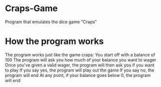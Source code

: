 # Craps-Game
Program that emulates the dice game "Craps"

# How the program works
The program works just like the game craps:
You start off with a balance of 100
The program will ask you how much of your balance you want to wager
Once you've given a valid wager, the program will then ask you if you want to play
If you say yes, the program will play out the game
If you say no, the program will end
At any point, if your balance goes below 0, the program will end
